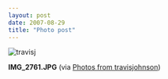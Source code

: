 ```yaml
---
layout: post
date: 2007-08-29
title: "Photo post"
---
```

![travisj](/images/df54d757f1e8b323c9f36bcc64180a23fb258b49908278240519df517c83f99c.jpg)

<b>IMG_2761.JPG</b> (via <a href="http://www.flickr.com/photos/travisjohnson/1264150216/">Photos from travisjohnson</a>)